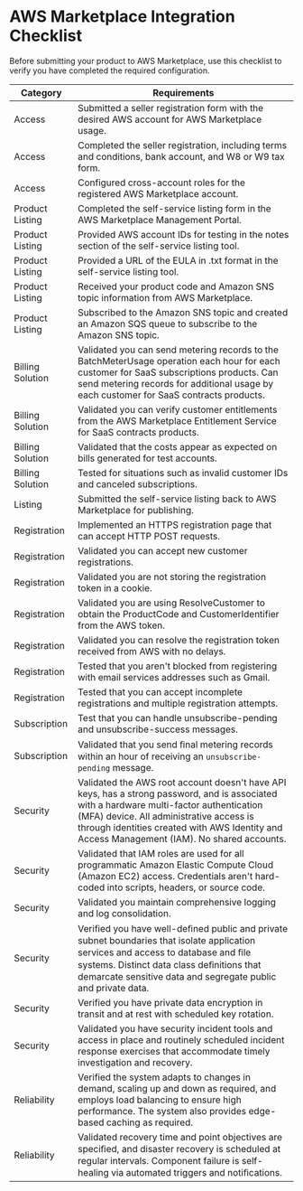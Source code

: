 # AWS Marketplace Integration Checklist<a name="aws-marketplace-integration-checklist"></a>

 Before submitting your product to AWS Marketplace, use this checklist to verify you have completed the required configuration\.


|  **Category**  |  **Requirements**  | 
| --- | --- | 
|  Access  |  Submitted a seller registration form with the desired AWS account for AWS Marketplace usage\.  | 
|  Access  |  Completed the seller registration, including terms and conditions, bank account, and W8 or W9 tax form\.  | 
|  Access  |  Configured cross\-account roles for the registered AWS Marketplace account\.  | 
|  Product Listing  |  Completed the self\-service listing form in the AWS Marketplace Management Portal\.  | 
|  Product Listing  |  Provided AWS account IDs for testing in the notes section of the self\-service listing tool\.  | 
|  Product Listing  |  Provided a URL of the EULA in \.txt format in the self\-service listing tool\.  | 
|  Product Listing  |  Received your product code and Amazon SNS topic information from AWS Marketplace\.  | 
|  Product Listing  |  Subscribed to the Amazon SNS topic and created an Amazon SQS queue to subscribe to the Amazon SNS topic\.  | 
|  Billing Solution  |  Validated you can send metering records to the BatchMeterUsage operation each hour for each customer for SaaS subscriptions products\. Can send metering records for additional usage by each customer for SaaS contracts products\.  | 
|  Billing Solution  |  Validated you can verify customer entitlements from the AWS Marketplace Entitlement Service for SaaS contracts products\.  | 
|  Billing Solution  |  Validated that the costs appear as expected on bills generated for test accounts\.  | 
|  Billing Solution  |  Tested for situations such as invalid customer IDs and canceled subscriptions\.  | 
|  Listing  |  Submitted the self\-service listing back to AWS Marketplace for publishing\.  | 
|  Registration  |  Implemented an HTTPS registration page that can accept HTTP POST requests\.  | 
|  Registration  |  Validated you can accept new customer registrations\.  | 
|  Registration  |  Validated you are not storing the registration token in a cookie\.  | 
|  Registration  |  Validated you are using ResolveCustomer to obtain the ProductCode and CustomerIdentifier from the AWS token\.  | 
|  Registration  |  Validated you can resolve the registration token received from AWS with no delays\.  | 
|  Registration  |  Tested that you aren't blocked from registering with email services addresses such as Gmail\.  | 
|  Registration  |  Tested that you can accept incomplete registrations and multiple registration attempts\.  | 
|  Subscription  |  Test that you can handle unsubscribe\-pending and unsubscribe\-success messages\.  | 
|  Subscription  |   Validated that you send ﬁnal metering records within an hour of receiving an `unsubscribe-pending` message\.   | 
|  Security  |  Validated the AWS root account doesn't have API keys, has a strong password, and is associated with a hardware multi\-factor authentication \(MFA\) device\. All administrative access is through identities created with AWS Identity and Access Management \(IAM\)\. No shared accounts\.  | 
|  Security  | Validated that IAM roles are used for all programmatic Amazon Elastic Compute Cloud \(Amazon EC2\) access\. Credentials aren't hard\-coded into scripts, headers, or source code\.  | 
|  Security  |  Validated you maintain comprehensive logging and log consolidation\.  | 
|  Security  |  Verified you have well\-deﬁned public and private subnet boundaries that isolate application services and access to database and ﬁle systems\. Distinct data class deﬁnitions that demarcate sensitive data and segregate public and private data\.  | 
|  Security  |  Verified you have private data encryption in transit and at rest with scheduled key rotation\.  | 
|  Security  |  Validated you have security incident tools and access in place and routinely scheduled incident response exercises that accommodate timely investigation and recovery\.  | 
|  Reliability  |  Verified the system adapts to changes in demand, scaling up and down as required, and employs load balancing to ensure high performance\. The system also provides edge\-based caching as required\.  | 
|  Reliability  |  Validated recovery time and point objectives are speciﬁed, and disaster recovery is scheduled at regular intervals\. Component failure is self\-healing via automated triggers and notiﬁcations\.  | 